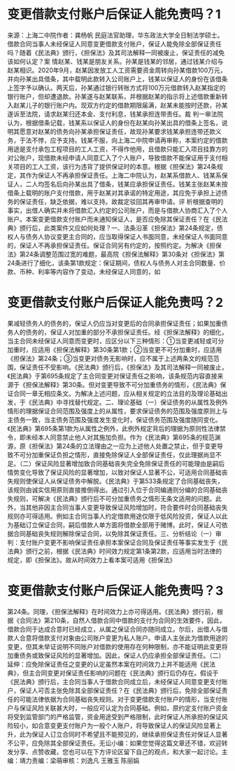 # 变更借款支付账户后保证人能免责吗？1

来源：上海二中院作者：龚杨帆 民庭法官助理，华东政法大学全日制法学硕士。借款合同当事人未经保证人同意变更借款支付账户，保证人能免除全部保证责任吗？随着《民法典》颁行，《担保法》及其司法解释一同被废止，保证责任的减免该如何认定？案 情赵某、钱某是朋友关系。孙某是钱某的邻居，通过钱某介绍与赵某相识。2020年9月，赵某因发放工人工资需要资金周转向孙某借款100万元，并向孙某出具借条，其中载明此款转入公司账户上，钱某以保证人的身份在该借条上签字予以确认。两天后，孙某通过银行转账方式将100万元借款转入赵某指定的银行账户，但却遭退款。孙某遂与赵某联系，并根据赵某的指示将上述借款重新转入赵某儿子的银行账户内。现双方约定的借款期限届满，赵某未能按时还款，孙某遂诉至法院，请求赵某归还本金、支付利息，钱某承担连带责任。裁 判一审法院认为，根据借条记载，钱某系以保证人的身份在赵某向孙某出具的借条上签名，说明其愿意对赵某的债务向孙某承担保证责任，故现孙某要求钱某承担连带还款义务，于法不悖，应予支持。钱某不服，向上海二中院申请再审称，本案约定的借款用途是支付承包工程项目的工人工资，不得作他用，且借款只能汇入项目挂靠方的对公账户，现借款未经申请人同意汇入了个人账户，导致借款不能保证用于支付相关项目的工人工资，该行为违背了提供保证时的本意。根据《担保法》第24条规定，其作为保证人不再承担保证责任。上海二中院认为，赵某系借款人、钱某系保证人，二人均签名后向孙某出具了借条，钱某应承担保证责任。钱某主张赵某未按借条上载明的账户支付借款，用于赵某对其承诺的特定用途，其应免于承担上述债务的保证责任，缺乏依据，难以支持。故裁定驳回其再审申请。评 析根据查明的事实，出借人确实并未将借款汇入约定的公司账户，而是与借款人协商汇入了个人账户。本案变更借款支付账户而未通知保证人，是否应免除其保证责任？在《民法典》颁行后，此类案件又应如何处理？一、法条沿革《担保法》第24条规定，债权人与债务人协议变更主合同的，应当取得保证人书面同意，未经保证人书面同意的，保证人不再承担保证责任。保证合同另有约定的，按照约定。为解决《担保法》第24条调整范围过宽的难题，最高院《担保法解释》第30条对《担保法》第24条进行了细化，该条第1款规定：保证期间，债权人与债务人对主合同数量、价款、币种、利率等内容作了变动，未经保证人同意的，如

# 变更借款支付账户后保证人能免责吗？2

果减轻债务人的债务的，保证人仍应当对变更后的合同承担保证责任；如果加重债务人的债务的，保证人对加重的部分不承担保证责任。经《担保法解释》的细化，当主合同未经保证人同意而变更时，应区分以下三种情形：①当变更减轻或可分加重时，应适用《担保法解释》第30条第1款；②当变更不可分加重时，应适用《担保法》第24条；③当变更对债务无影响时，应不属于上述两条文的规范范围，保证责任不受影响。《民法典》颁行后，《担保法》及其司法解释一同被废止，《民法典》于第695条规定了主合同变更对保证责任之影响，该条规范内容直接来源于《担保法解释》第30条。但对变更导致不可分加重债务的情形，《民法典》保证合同一章无相应条文。为解决上述问题，应从相关规定的立法目的及理论基础出发，于《民法典》中寻找替代规定。二、理论基础（一）保证债务的从属性及例外情形的理据保证合同范围及强度上的从属性，要求保证债务的范围及强度原则上与主债务一致，当主债务范围及强度发生变化时，保证债务范围及强度随同变化。《民法典》第695条第1款为从属性之例外，此例外规定背后的理据为原则性法律禁令，即未经本人同意禁止他人对其施加负担。作为《民法典》第695条的规范渊源，原《担保法》第24条的立法理由之一应为上述他人处置之禁止，但于变更导致不可分加重保证负担之情形，直接免除保证人全部保证责任，仅此理据尚显不足。（二）保证风险显著增加致合同基础丧失完全免除保证责任的可能理由是嗣后情势变化导致了保证风险的显著增加，以致对保证人显著不公，可适用合同基础丧失规则使保证人从保证债务中解脱。《民法典》于第533条规定了合同基础丧失，该规则由诚实信用原则直接推倒得出。通过引入位于合同编通则分编的合同基础丧失规则，可解决《民法典》颁行后不可分加重债务之情形无条文适用的问题。此外，当其他非因主合同当事人变更导致保证风险增加时，符合要件时合同基础丧失规则亦可得适用。例如主合同当事人约定借款用途仅限于低风险投资，保证人以此为基础订立保证合同，嗣后借款人单方面将借款全部用于赌博。此时，保证人可依据合同基础丧失规则解除保证合同，以免除其保证责任。三、分析结论（一）审判：支付账户变更不影响保证责任承担本案保证合同及保证责任等事实发生于《民法典》颁行之前，根据《民法典》时间效力规定第1条第2款，应适用当时法律的规定，即《担保法》。故从时间效力上看本案可适用《担保法》

# 变更借款支付账户后保证人能免责吗？3

第24条。同理，《担保法解释》在时间效力上亦可得适用。《民法典》颁行前，根据《合同法》第210条，自然人借款合同中借款的支付为合同的生效要件，因此，借款合同于达成合意时已经成立，从属之保证合同亦随同成立。尔后，出借人与借款人合意将借款支付对象由公司账户变更为私人账户。申请人主张此为借款用途的变更，但其未举证说明不同账户对借款的使用存在何种限制，亦不能证明此变更将加重债务或致保证风险的显著增加。因此，保证人仍应承担全部保证责任。（二）延伸：应免除保证责任之变更的认定虽然本案在时间效力上并不能适用《民法典》，但主合同变更对保证责任影响的问题在《民法典》颁行后仍存在。假设于《民法典》颁行后，主合同当事人于借款合同成立后，未经保证人同意变更支付账户，保证人可否主张免除其全部保证责任？在《民法典》颁行后，免除全部保证责任的可能法律依据为合同基础丧失规则。对于变更借款支付账户的情形，当支付账户与保证风险关联甚大时，一般应可认定为合同基础。例如，原约定支付账户资金将受到监管部门的严格监管，资金用途受到严格限制，此时保证人所承担的保证风险较小，如合意变更支付账户为一般个人账户，将导致保证人的保证风险显著上升，此为保证人订立合同时不希望且不能预见的，继续承担保证责任对保证人显著不公平，应免除其全部保证责任。无讼小编：如果您觉得这篇文章还不错，欢迎转发分享、点赞收藏，您也可以在下方评论区留下自己的观点，和大家一起讨论。主编：靖力责编：梁萌审核：刘逸凡 王雅玉 陈丽娟

